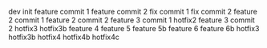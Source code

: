 dev init
feature commit 1
feature commit 2
fix commit 1
fix commit 2
feature 2 commit 1
feature 2 commit 2
feature 3 commit 1
hotfix2
feature 3 commit 2
hotfix3
hotfix3b
feature 4
feature 5
feature 5b
feature 6
feature 6b
hotfix3
hotfix3b
hotfix4
hotfix4b
hotfix4c
